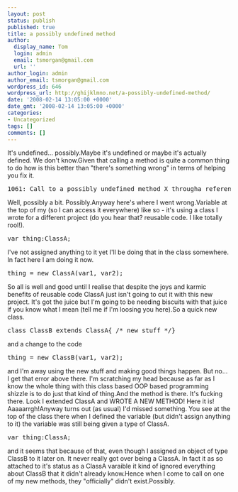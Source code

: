 ```yaml
---
layout: post
status: publish
published: true
title: a possibly undefined method
author:
  display_name: Tom
  login: admin
  email: tsmorgan@gmail.com
  url: ''
author_login: admin
author_email: tsmorgan@gmail.com
wordpress_id: 646
wordpress_url: http://ghijklmno.net/a-possibly-undefined-method/
date: '2008-02-14 13:05:00 +0000'
date_gmt: '2008-02-14 13:05:00 +0000'
categories:
- Uncategorized
tags: []
comments: []
---
```

<p>It's undefined... possibly.Maybe it's undefined or maybe it's actually defined. We don't know.Given that calling a method is quite a common thing to do how is this better than "there's something wrong" in terms of helping you fix it.
<pre>1061: Call to a possibly undefined method X througha reference with static type Y</pre>Well, possibly a bit. Possibly.Anyway here's where I went wrong.Variable at the top of my (so I can access it everywhere) like so - it's using a class I wrote for a different project (do you hear that? reusable code. I like totally rool!).
<pre>var thing:ClassA;</pre>I've not assigned anything to it yet I'll be doing that in the class somewhere. In fact here I am doing it now.
<pre>thing = new ClassA(var1, var2);</pre>So all is well and good until I realise that despite the joys and karmic benefits of reusable code ClassA just isn't going to cut it with this new project. It's got the juice but I'm going to be needing biscuits with that juice if you know what I mean (tell me if I'm loosing you here).So a quick new class.
<pre>class ClassB extends ClassA{ /* new stuff */}</pre>and a change to the code
<pre>thing = new ClassB(var1, var2);</pre>and I'm away using the new stuff and making good things happen. But no... I get that error above there. I'm scratching my head because as far as I know the whole thing with this class based OOP based programming shizzle is to do just that kind of thing.And the method is there. It's fucking there. Look I extended ClassA and WROTE A NEW METHOD! Here it is! Aaaaarrgh!Anyway turns out (as usual) I'd missed something. You see at the top of the class there when I defined the variable (but didn't assign anything to it) the variable was still being given a type of ClassA.
<pre>var thing:ClassA;</pre>and it seems that because of that, even though I assigned an object of type ClassB to it later on. It never really got over being a ClassA. In fact it as so attached to it's status as a ClassA varaible it kind of ignored everything about ClassB that it didn't already know.Hence when I come to call on one of my new methods, they "officially" didn't exist.Possibly.</p>

